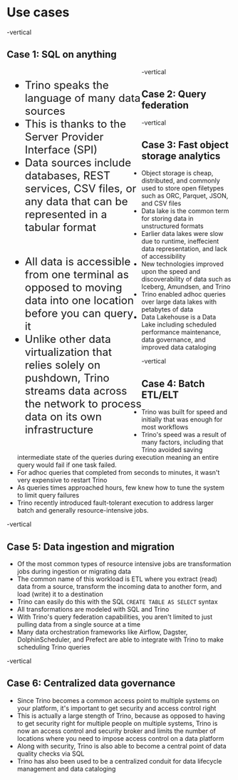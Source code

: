 # Use cases

-vertical

## Case 1: SQL on anything

<div style="float: left; width: 60%; text-align: left; font-size:24px;">
  <ul>
    <li>Trino speaks the language of many data sources</li>
    <li>This is thanks to the Server Provider Interface (SPI)</li>
    <li>Data sources include databases, REST services, CSV files, or any data that can be represented in a tabular format</li>
  </ul>
</div>


<div style="float: left; width: 40%; ">
  <lottie-player src="../../assets/animations/sql-on-anything.json" background="transparent"  speed="1"  style="width: 25vw; display: block; margin-left: auto; margin-right: auto;" loop controls autoplay></lottie-player>
</div>

-vertical

## Case 2: Query federation

<div style="float: left; width: 60%; text-align: left; font-size:24px;">
  <ul>
    <li>All data is accessible from one terminal as opposed to moving data into one location before you can query it</li>
    <li>Unlike other data virtualization that relies solely on pushdown, Trino streams data across the network to process data on its own infrastructure</li>
  </ul>
</div>



<lottie-player src="../../assets/animations/distributed-federated.json" background="transparent"  speed="1"  style="width: 20vw; display: block; margin-left: auto; margin-right: auto;" loop controls autoplay></lottie-player>

<!-- .element style="float: left; width: 40%;" -->

-vertical

## Case 3: Fast object storage analytics

* Object storage is cheap, distributed, and commonly used to store open
  filetypes such as ORC, Parquet, JSON, and CSV files
* Data lake is the common term for storing data in unstructured formats
* Earlier data lakes were slow due to runtime, ineffecient data representation,
  and lack of accessibility
* New technologies improved upon the speed and discoverability of data such as
  Iceberg, Amundsen, and Trino
* Trino enabled adhoc queries over large data lakes with petabytes of data
* Data Lakehouse is a Data Lake including scheduled performance maintenance,
  data governance, and improved data cataloging

-vertical

## Case 4: Batch ETL/ELT

* Trino was built for speed and initially that was enough for most workflows
* Trino's speed was a result of many factors, including that Trino avoided
  saving intermediate state of the queries during execution meaning an entire
  query would fail if one task failed.
* For adhoc queries that completed from seconds to minutes, it wasn't very
  expensive to restart Trino
* As queries times approached hours, few knew how to tune the system to limit
  query failures
* Trino recently introduced fault-tolerant execution to address larger batch and
  generally resource-intensive jobs.

-vertical

## Case 5: Data ingestion and migration

* Of the most common types of resource intensive jobs are transformation jobs
  during ingestion or migrating data
* The common name of this workload is ETL where you extract (read) data from a
  source, transform the incoming data to another form, and load (write) it to a
  destination
* Trino can easily do this with the SQL `CREATE TABLE AS SELECT` syntax
* All transformations are modeled with SQL and Trino
* With Trino's query federation capabilities, you aren't limited to just pulling
  data from a single source at a time
* Many data orchestration frameworks like Airflow, Dagster, DolphinScheduler,
  and Prefect are able to integrate with Trino to make scheduling Trino queries

-vertical

## Case 6: Centralized data governance

* Since Trino becomes a common access point to multiple systems on your platform,
  it's important to get security and access control right 
* This is actually a large stength of Trino, because as opposed to having to get
  security right for multiple people on multiple systems, Trino is now an access
  control and security broker and limits the number of locations where you need
  to impose access control on a data platform
* Along with security, Trino is also able to become a central point of data
  quality checks via SQL
* Trino has also been used to be a centralized conduit for data lifecycle
  management and data cataloging
